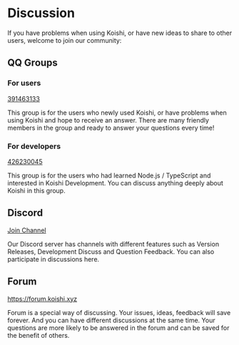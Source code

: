# Discussion

If you have problems when using Koishi, or have new ideas to share to other users, welcome to join our community:

## QQ Groups

### For users

[391463133](https://jq.qq.com/?_wv=1027&k=z2kKtk3N)

This group is for the users who newly used Koishi, or have problems when using Koishi and hope to receive an answer. There are many friendly members in the group and ready to answer your questions every time!

### For developers

[426230045](https://jq.qq.com/?_wv=1027&k=6FDoxQ6g)

This group is for the users who had learned Node.js / TypeScript and interested in Koishi Development. You can discuss anything deeply about Koishi in this group.

## Discord

[Join Channel](https://discord.com/invite/xfxYwmd284)

Our Discord server has channels with different features such as Version Releases, Development Discuss and Question Feedback. You can also participate in discussions here.

## Forum

<https://forum.koishi.xyz>

Forum is a special way of discussing. Your issues, ideas, feedback will save forever. And you can have different discussions at the same time. Your questions are more likely to be answered in the forum and can be saved for the benefit of others.
